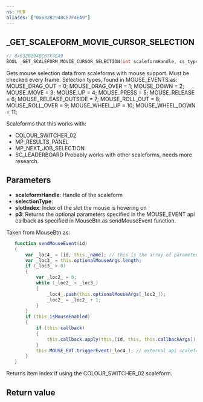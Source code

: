```yaml
---
ns: HUD
aliases: ["0x632B2940C67F4EA9"]
---
```

## _GET_SCALEFORM_MOVIE_CURSOR_SELECTION
 
```c
// 0x632B2940C67F4EA9
BOOL _GET_SCALEFORM_MOVIE_CURSOR_SELECTION(int scaleformHandle, cs_type(Any*) int* selectionType, cs_type(Any*) int* slotIndex, Any* p3);
```
 
Gets mouse selection data from scaleforms with mouse support. Must be checked every frame.
Selection types, found in MOUSE_EVENTS.as:
MOUSE_DRAG_OUT = 0;
MOUSE_DRAG_OVER = 1;
MOUSE_DOWN = 2;
MOUSE_MOVE = 3;
MOUSE_UP = 4;
MOUSE_PRESS = 5;
MOUSE_RELEASE = 6;
MOUSE_RELEASE_OUTSIDE = 7;
MOUSE_ROLL_OUT = 8;
MOUSE_ROLL_OVER = 9;
MOUSE_WHEEL_UP = 10;
MOUSE_WHEEL_DOWN = 11;
 
Scaleforms that this works with: 
- COLOUR_SWITCHER_02
- MP_RESULTS_PANEL
- MP_NEXT_JOB_SELECTION
- SC_LEADERBOARD
Probably works with other scaleforms, needs more research.
 
## Parameters
* **scaleformHandle**: Handle of the scaleform
* **selectionType**:  
* **slotIndex**: Index of the slot the mouse is hovering on
* **p3**: Returns the optional parameters specified in the MOUSE_EVENT api callback as specified in MouseBtn.as sendMouseEvent function.

Taken from MouseBtn.as:
 ```as
	function sendMouseEvent(id)
	{
		var _loc4_ = [id, this._name]; // this is the array of parameters to be sent to the internal callback function and the MOUSE_EVT api callback back to the game.
		var _loc3_ = this.optionalMouseArgs.length;
		if (_loc3_ > 0)
		{
			var _loc2_ = 0;
			while (_loc2_ < _loc3_)
			{
				_loc4_.push(this.optionalMouseArgs[_loc2_]);
				_loc2_ = _loc2_ + 1;
			}
		}
		if (this.isMouseEnabled)
		{
			if (this.callback)
			{
				this.callback.apply(this,[id, this, this.callbackArgs]); // internal scaleform callback
			}
			this.MOUSE_EVT.triggerEvent(_loc4_); // external api scaleform callback.
		}
	}
 ```
 Returns item index if using the COLOUR_SWITCHER_02 scaleform.
## Return value

